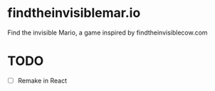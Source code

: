 # findtheinvisiblemar.io
Find the invisible Mario, a game inspired by findtheinvisiblecow.com

# TODO
- [ ] Remake in React

